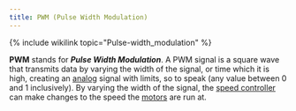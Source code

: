 ```yaml
---
title: PWM (Pulse Width Modulation)
---
```


{% include wikilink topic="Pulse-width_modulation" %}

**PWM** stands for _**Pulse Width Modulation**_. A PWM signal is a square wave that transmits data by varying the width of the signal, or time which it is high, creating an [analog](analog) signal with limits, so to speak (any value between 0 and 1 inclusively). By varying the width of the signal, the [speed controller](speed-controller) can make changes to the speed the [motors](motor) are run at. 

